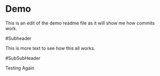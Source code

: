 # Demo

This is an edit of the demo readme file as it will show me how commits work.


#Subheader

This is more text to see how this all works.


#SubSubHeader

Testing Again